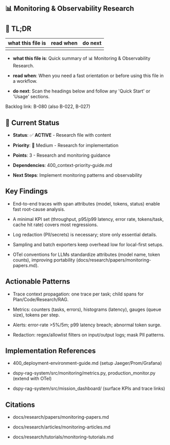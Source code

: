 <!-- CONTEXT_REFERENCE: 400_context-priority-guide.md -->
<!-- MEMORY_CONTEXT: MEDIUM - Monitoring research and observability patterns -->

## 📊 Monitoring & Observability Research

<a id="tldr"></a>

## 🔎 TL;DR

| what this file is | read when | do next |
|---|---|---|
|  |  |  |

- **what this file is**: Quick summary of 📊 Monitoring & Observability Research.

- **read when**: When you need a fast orientation or before using this file in a workflow.

- **do next**: Scan the headings below and follow any 'Quick Start' or 'Usage' sections.


Backlog link: B-080 (also B-022, B-027)


## 🎯 **Current Status**

- **Status**: ✅ **ACTIVE** - Research file with content

- **Priority**: 🔧 Medium - Research for implementation

- **Points**: 3 - Research and monitoring guidance

- **Dependencies**: 400_context-priority-guide.md

- **Next Steps**: Implement monitoring patterns and observability



## Key Findings

- End-to-end traces with span attributes (model, tokens, status) enable fast root-cause analysis.

- A minimal KPI set (throughput, p95/p99 latency, error rate, tokens/task, cache hit rate) covers most regressions.

- Log redaction (PII/secrets) is necessary; store only essential details.

- Sampling and batch exporters keep overhead low for local-first setups.
 - OTel conventions for LLMs standardize attributes (model name, token counts), improving portability (docs/research/papers/monitoring-papers.md).



## Actionable Patterns

- Trace context propagation: one trace per task; child spans for Plan/Code/Research/RAG.

- Metrics: counters (tasks, errors), histograms (latency), gauges (queue size), tokens per step.

- Alerts: error-rate >5%/5m; p99 latency breach; abnormal token surge.

- Redaction: regex/allowlist filters on input/output logs; mask PII patterns.



## Implementation References

- 400_deployment-environment-guide.md (setup Jaeger/Prom/Grafana)

- dspy-rag-system/src/monitoring/metrics.py, production_monitor.py (extend with OTel)

- dspy-rag-system/src/mission_dashboard/ (surface KPIs and trace links)



## Citations

- docs/research/papers/monitoring-papers.md

- docs/research/articles/monitoring-articles.md

- docs/research/tutorials/monitoring-tutorials.md